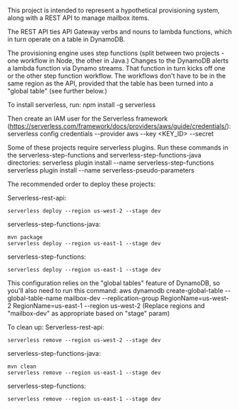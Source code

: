 This project is intended to represent a hypothetical provisioning system, along with a REST API to manage mailbox items.

The REST API ties API Gateway verbs and nouns to lambda functions, which in turn operate on a table in DynamoDB.

The provisioning engine uses step functions (split between two projects - one workflow in Node, the other in Java.) Changes to the DynamoDB alerts a lambda function via Dynamo streams. That function in turn kicks off one or the other step function workflow. The workflows don't have to be in the same region as the API, provided that the table has been turned into a "global table" (see further below.)


To install serverless, run:
npm install -g serverless

Then create an IAM user for the Serverless framework (https://serverless.com/framework/docs/providers/aws/guide/credentials/):
serverless config credentials --provider aws --key <KEY_ID> --secret <SECRET>


Some of these projects require serverless plugins. Run these commands in the serverless-step-functions and serverless-step-functions-java directories:
serverless plugin install --name serverless-step-functions
serverless plugin install --name serverless-pseudo-parameters


The recommended order to deploy these projects:

Serverless-rest-api:
```
serverless deploy --region us-west-2 --stage dev
```

serverless-step-functions-java:
```
mvn package
serverless deploy --region us-east-1 --stage dev
```

serverless-step-functions:
```
serverless deploy --region us-east-1 --stage dev
```


This configuration relies on the "global tables" feature of DynamoDB, so you'll also need to run this command:
aws dynamodb create-global-table --global-table-name mailbox-dev --replication-group RegionName=us-west-2 RegionName=us-east-1 --region us-west-2
(Replace regions and "mailbox-dev" as appropriate based on "stage" param)




To clean up:
Serverless-rest-api:
```
serverless remove --region us-west-2 --stage dev
```

serverless-step-functions-java:
```
mvn clean
serverless remove --region us-east-1 --stage dev
```

serverless-step-functions:
```
serverless remove --region us-east-1 --stage dev
```
